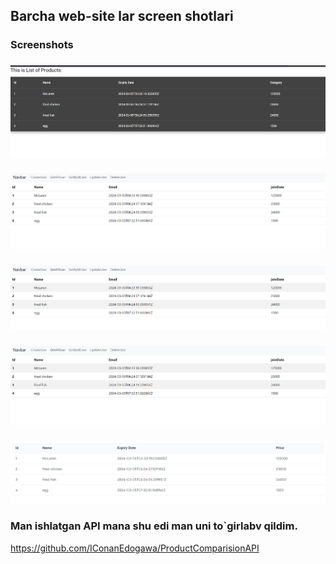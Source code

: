 ## Barcha web-site lar screen shotlari
### Screenshots
###
![Screenshot 1](/image1.png)
###
![Screenshot 2](/image2.png)
###
![Screenshot 3](/image3.png)
###
![Screenshot 4](/image4.png)
###
![Screenshot 5](/image5.png)

### Man ishlatgan API mana shu edi man uni to`girlabv qildim.
https://github.com/IConanEdogawa/ProductComparisionAPI
